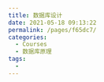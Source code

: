 ```yaml
---
title: 数据库设计
date: 2021-05-18 09:13:22
permalink: /pages/f65dc7/
categories:
  - Courses
  - 数据库原理
tags:
  - 
---
```

